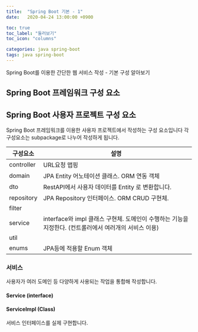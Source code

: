 ```yaml
---
title:  "Spring Boot 기본 - 1"
date:   2020-04-24 13:00:00 +0900

toc: true
toc_label: "둘러보기"
toc_icon: "columns"

categories: java spring-boot
tags: java spring-boot
---
```


Spring Boot를 이용한 간단한 웹 서비스 작성 - 기본 구성 알아보기

## Spring Boot 프레임워크 구성 요소


## Spring Boot 사용자 프로젝트 구성 요소

Spring Boot 프레임워크를 이용한 사용자 프로젝트에서 작성하는 구성 요소입니다 각 구성요소는 subpackage로 나누어 작성하게 됩니다.

|구성요소|설명|
|---------|-------|
|controller|URL요청 맵핑
|domain|JPA Entity 어노테이션 클래스. ORM 연동 객체
|dto|RestAPI에서 사용자 데이터를 Entity 로 변환합니다.
|repository|JPA Repository 인터페이스.  ORM CRUD 구현체.
|filter|
|service|interface와 impl 클래스 구현체. 도메인이 수행하는 기능을 지정한다. (컨트롤러에서 여러개의 서비스 이용)
|util|
|enums|JPA등에 적용할 Enum 객체


### 서비스

사용자가 여러 도메인 등 다양하게 사용되는 작업을 통합해 작성합니다.

#### Service (interface)

#### ServiceImpl (Class)

서비스 인터페이스를 실제 구현합니다.